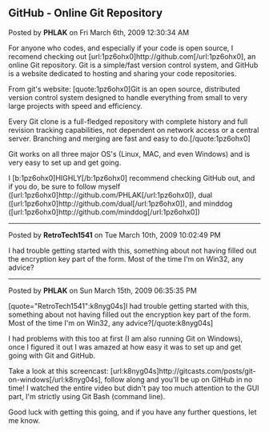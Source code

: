 ## GitHub - Online Git Repository
Posted by **PHLAK** on Fri March 6th, 2009 12:30:34 AM

For anyone who codes, and especially if your code is open source, I recomend checking out [url:1pz6ohx0]http&#58;//github&#46;com[/url:1pz6ohx0], an online Git repository. Git is a simple/fast version control system, and GitHub is a website dedicated to hosting and sharing your code repositories.

From git's website: 
[quote:1pz6ohx0]Git is an open source, distributed version control system  designed to handle everything from small to very large projects with speed and efficiency.

Every Git clone is a full-fledged repository with complete history and full revision tracking capabilities, not dependent on network access or a central server. Branching and merging are fast and easy to do.[/quote:1pz6ohx0]

Git works on all three major OS's (Linux, MAC, and even Windows) and is very easy to set up and get going.

I [b:1pz6ohx0]HIGHLY[/b:1pz6ohx0] recommend checking GitHub out, and if you do, be sure to follow myself ([url:1pz6ohx0]http&#58;//github&#46;com/PHLAK[/url:1pz6ohx0]), dual ([url:1pz6ohx0]http&#58;//github&#46;com/dual[/url:1pz6ohx0]), and minddog ([url:1pz6ohx0]http&#58;//github&#46;com/minddog[/url:1pz6ohx0])

--------------------------------------------------------------------------------

Posted by **RetroTech1541** on Tue March 10th, 2009 10:02:49 PM

I had trouble getting started with this, something about not having filled out the encryption key part of the form. Most of the time I'm on Win32, any advice?

--------------------------------------------------------------------------------

Posted by **PHLAK** on Sun March 15th, 2009 06:35:35 PM

[quote=&quot;RetroTech1541&quot;:k8nyg04s]I had trouble getting started with this, something about not having filled out the encryption key part of the form. Most of the time I'm on Win32, any advice?[/quote:k8nyg04s]

I had problems with this too at first (I am also running Git on Windows), once I figured it out I was amazed at how easy it was to set up and get going with Git and GitHub.

Take a look at this screencast: [url:k8nyg04s]http&#58;//gitcasts&#46;com/posts/git-on-windows[/url:k8nyg04s], follow along and you'll be up on GitHub in no time!  I watched the entire video but didn't pay too much attention to the GUI part, I'm strictly using Git Bash (command line).

Good luck with getting this going, and if you have any further questions, let me know.
